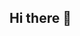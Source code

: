 ## Hi there 👋

<!--
**CodingPollito/CodingPollito** is a ✨ _special_ ✨ repository because its `README.md` (this file) appears on your GitHub profile.

Here are some ideas to get you started:

- 🔭 I’m currently working on my Computer Science degree.  The light is now visible at the end of the tunnel (hopefully not a train).
- 🌱 I’m currently learning Back-End Programming.  

- ⚡ Fun fact: This is my second degree in technology, but I wanted to get all science-y this time so I can move in a direction that better fits me.
-->
